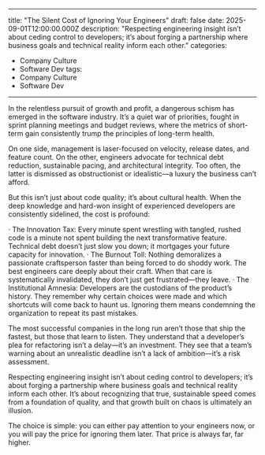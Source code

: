 
---
title: "The Silent Cost of Ignoring Your Engineers"
draft: false
date: 2025-09-01T12:00:00.000Z
description: "Respecting engineering insight isn’t about ceding control to developers; it’s about forging a partnership where business goals and technical reality inform each other."
categories:
  - Company Culture
  - Software Dev
tags:
  - Company Culture
  - Software Dev
---

In the relentless pursuit of growth and profit, a dangerous schism has emerged in the software industry. It’s a quiet war of priorities, fought in sprint planning meetings and budget reviews, where the metrics of short-term gain consistently trump the principles of long-term health.

On one side, management is laser-focused on velocity, release dates, and feature count. On the other, engineers advocate for technical debt reduction, sustainable pacing, and architectural integrity. Too often, the latter is dismissed as obstructionist or idealistic—a luxury the business can’t afford.

But this isn’t just about code quality; it’s about cultural health. When the deep knowledge and hard-won insight of experienced developers are consistently sidelined, the cost is profound:

· The Innovation Tax: Every minute spent wrestling with tangled, rushed code is a minute not spent building the next transformative feature. Technical debt doesn’t just slow you down; it mortgages your future capacity for innovation.
· The Burnout Toll: Nothing demoralizes a passionate craftsperson faster than being forced to do shoddy work. The best engineers care deeply about their craft. When that care is systematically invalidated, they don’t just get frustrated—they leave.
· The Institutional Amnesia: Developers are the custodians of the product’s history. They remember why certain choices were made and which shortcuts will come back to haunt us. Ignoring them means condemning the organization to repeat its past mistakes.

The most successful companies in the long run aren’t those that ship the fastest, but those that learn to listen. They understand that a developer’s plea for refactoring isn’t a delay—it’s an investment. They see that a team’s warning about an unrealistic deadline isn’t a lack of ambition—it’s a risk assessment.

Respecting engineering insight isn’t about ceding control to developers; it’s about forging a partnership where business goals and technical reality inform each other. It’s about recognizing that true, sustainable speed comes from a foundation of quality, and that growth built on chaos is ultimately an illusion.

The choice is simple: you can either pay attention to your engineers now, or you will pay the price for ignoring them later. That price is always far, far higher.
